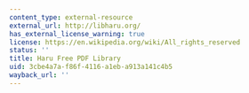 ```yaml
---
content_type: external-resource
external_url: http://libharu.org/
has_external_license_warning: true
license: https://en.wikipedia.org/wiki/All_rights_reserved
status: ''
title: Haru Free PDF Library
uid: 3cbe4a7a-f86f-4116-a1eb-a913a141c4b5
wayback_url: ''
---
```

